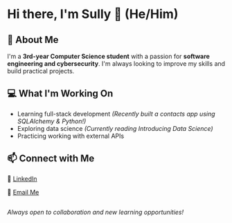 # Hi there, I'm Sully 👋 (He/Him)

## 🚀 About Me

I'm a **3rd-year Computer Science student** with a passion for **software engineering and cybersecurity**. I'm always looking to improve my skills and build practical projects.

## 💻 What I'm Working On

- Learning full-stack development *(Recently built a contacts app using SQLAlchemy & Python!)*
- Exploring data science *(Currently reading Introducing Data Science)*
- Practicing working with external APIs

## 📫 Connect with Me
🔗 [LinkedIn](https://www.linkedin.com/in/suleiman-mejd/)

📧 [Email Me](mailto:symejd@gmail.com)
##
*Always open to collaboration and new learning opportunities!*
